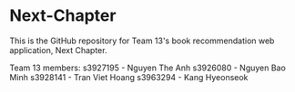 # Next-Chapter
This is the GitHub repository for Team 13's book recommendation web application, Next Chapter. 

Team 13 members: 
s3927195 - Nguyen The Anh
s3926080 - Nguyen Bao Minh
s3928141 - Tran Viet Hoang
s3963294 - Kang Hyeonseok
